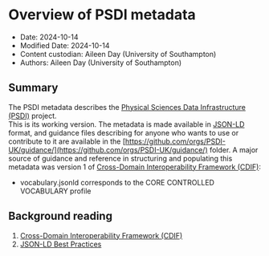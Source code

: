 # Overview of PSDI metadata
* Date: 2024-10-14
* Modified Date: 2024-10-14
* Content custodian: Aileen Day (University of Southampton)
* Authors: Aileen Day (University of Southampton)

## Summary
The PSDI metadata describes the [Physical Sciences Data Infrastructure (PSDI)](https://www.psdi.ac.uk/ ) project.  
This is its working version.
The metadata is made available in [JSON-LD](https://json-ld.org/) format, and guidance files describing for anyone who wants to use or contribute to it are available in the [https://github.com/orgs/PSDI-UK/guidance/](https://github.com/orgs/PSDI-UK/guidance/) folder.
A major source of guidance and reference in structuring and populating this metadata was version 1 of  [Cross-Domain Interoperability Framework (CDIF)](https://worldfair-project.eu/):
* vocabulary.jsonld corresponds to the CORE CONTROLLED VOCABULARY profile

## Background reading
1. [Cross-Domain Interoperability Framework (CDIF)](https://worldfair-project.eu/cross-domain-interoperability-framework/ )
2. [JSON-LD Best Practices](https://w3c.github.io/json-ld-bp/ )
